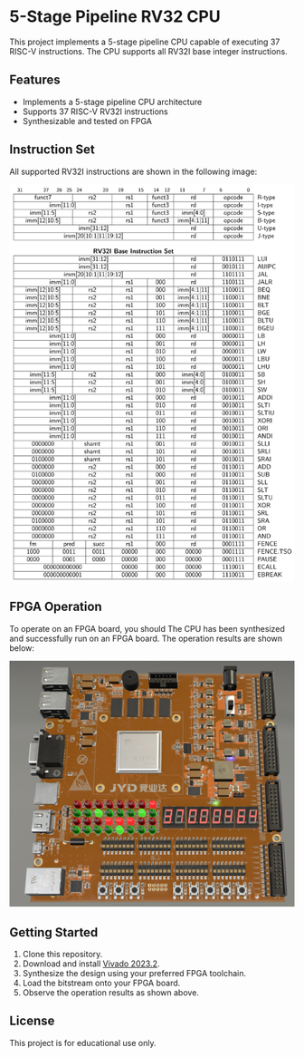 # 5-Stage Pipeline RV32 CPU

This project implements a 5-stage pipeline CPU capable of executing 37 RISC-V instructions. The CPU supports all RV32I base integer instructions.

## Features

- Implements a 5-stage pipeline CPU architecture
- Supports 37 RISC-V RV32I instructions
- Synthesizable and tested on FPGA

## Instruction Set

All supported RV32I instructions are shown in the following image:

![RV32I Instructions](/Image/riscv.png)

## FPGA Operation

To operate on an FPGA board, you should
The CPU has been synthesized and successfully run on an FPGA board. The operation results are shown below:

![FPGA Operation Result](/Image/pipeline_operation.png)

## Getting Started

1. Clone this repository.
2. Download and install [Vivado 2023.2](https://www.xilinx.com/support/download/index.html/content/xilinx/en/downloadNav/vivado-design-tools/2023-2.html).
3. Synthesize the design using your preferred FPGA toolchain.
4. Load the bitstream onto your FPGA board.
5. Observe the operation results as shown above.

## License

This project is for educational use only.